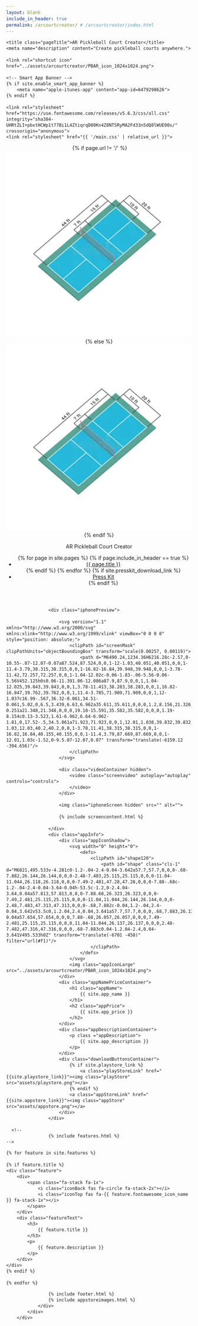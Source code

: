 ```yaml
---
layout: blank
include_in_header: true
permalink: /arcourtcreator/ # /arcourtcreator/index.html
---
```


<html lang="en-us">
<head>
	<meta charset="utf-8">
	<meta http-equiv="x-ua-compatible" content="ie=edge">
	<meta name="viewport" content="width=device-width, initial-scale=1.0">
	<base target="_blank">

	<title class="pageTitle">AR Pickleball Court Creator</title>
	<meta name="description" content="Create pickleball courts anywhere.">

	<link rel="shortcut icon" href="../assets/arcourtcreator/PBAR_icon_1024x1024.png">

	<!-- Smart App Banner -->
	{% if site.enable_smart_app_banner %}
		<meta name="apple-itunes-app" content="app-id=6479298626">
	{% endif %}

	<link rel="stylesheet" href="https://use.fontawesome.com/releases/v5.6.3/css/all.css" integrity="sha384-UHRtZLI+pbxtHCWp1t77Bi1L4ZtiqrqD80Kn4Z8NTSRyMA2Fd33n5dQ8lWUE00s/" crossorigin="anonymous">
	<link rel="stylesheet" href="{{ '/main.css' | relative_url }}">
</head>

<body>
    <div class="imageWrapper">
            <div class="headerBackground">
                <div class="container">
			<!--
                    {% include header.html %}
		    -->


<header>
	<div class="logo">
		<div class="appIconShadow">
			<svg width="0" height="0">
				<defs>
					<clipPath id="shape">
							<path id="shape" class="cls-1" d="M6181.23,233.709v-1.792c0-.5-0.02-1-0.02-1.523a24.257,24.257,0,0,0-.28-3.3,11.207,11.207,0,0,0-1.04-3.132,10.683,10.683,0,0,0-1.95-2.679,10.384,10.384,0,0,0-2.68-1.943,10.806,10.806,0,0,0-3.13-1.038,19.588,19.588,0,0,0-3.3-.285c-0.5-.017-1-0.017-1.52-0.017h-22.39c-0.51,0-1.01.017-1.53,0.017a24.041,24.041,0,0,0-3.3.285,11.009,11.009,0,0,0-3.13,1.038,10.491,10.491,0,0,0-4.62,4.622,10.893,10.893,0,0,0-1.04,3.132,19.2,19.2,0,0,0-.28,3.3c-0.02.5-.02,1-0.02,1.523v22.392c0,0.5.02,1,.02,1.524a24.257,24.257,0,0,0,.28,3.3,10.9,10.9,0,0,0,1.04,3.132,10.491,10.491,0,0,0,4.62,4.622,11.04,11.04,0,0,0,3.13,1.038,19.891,19.891,0,0,0,3.3.285c0.51,0.017,1.01.017,1.53,0.017h22.39c0.5,0,1-.017,1.52-0.017a24.221,24.221,0,0,0,3.3-.285,10.836,10.836,0,0,0,3.13-1.038,10.408,10.408,0,0,0,2.68-1.943,10.683,10.683,0,0,0,1.95-2.679,11.217,11.217,0,0,0,1.04-3.132,20.257,20.257,0,0,0,.28-3.3c0.02-.5.02-1,0.02-1.524v-20.6h0Z" transform="translate(-6131 -218)"/>
					</clipPath>
				</defs>
			</svg>
			{% if page.url != '/' %}
				<a href="../" target="_self"><img class="headerIcon" src="../assets/arcourtcreator/PBAR_icon_1024x1024.png"></a>
			{% else %}
				<img class="headerIcon" src="../assets/arcourtcreator/PBAR_icon_1024x1024.png">
			{% endif %}
			<div class="divider"></div>
		</div>
		<p class="headerName">AR Pickleball Court Creator</p>
	</div>
	<nav class="scroll">
		<ul>
			{% for page in site.pages %}
				{% if page.include_in_header == true %}
				<li><a href="{{ page.url | relative_url }}" target="_self">{{ page.title }}</a></li>
				{% endif %}
			{% endfor %}
			{% if site.presskit_download_link %}
				<li><a href="{{ site.presskit_download_link }}">Press Kit</a></li>
			{% endif %}
		</ul>
	</nav>
</header>


   
                    <div class="iphonePreview">

                        <svg version="1.1" xmlns="http://www.w3.org/2000/svg" xmlns:xlink="http://www.w3.org/1999/xlink" viewBox="0 0 0 0" style="position: absolute;">
                            <clipPath id="screenMask" clipPathUnits="objectBoundingBox" transform="scale(0.00257, 0.00119)">
                                <path d="M6490.24,1234.36H6216.28c-2.57,0-10.55-.07-12.07-0.07a87.524,87.524,0,0,1-12-1.03,40.051,40.051,0,0,1-11.4-3.79,38.315,38.315,0,0,1-16.82-16.84,39.948,39.948,0,0,1-3.78-11.42,72.257,72.257,0,0,1-1.04-12.02c-0.06-1.83-.06-5.56-0.06-5.56V452.125h0s0.06-11.391.06-12.086a87.9,87.9,0,0,1,1.04-12.025,39.843,39.843,0,0,1,3.78-11.413,38.283,38.283,0,0,1,16.82-16.847,39.762,39.762,0,0,1,11.4-3.785,71.909,71.909,0,0,1,12-1.037c16.99-.567,36.32-0.061,34.51-0.061,5.02,0,6.5,3.439,6.63,6.962a35.611,35.611,0,0,0,1.2,8.156,21.326,21.326,0,0,0,19.18,15.592c2.28,0.192,6.78.355,6.78,0.355H6433.7s4.5-.059,6.79-0.251a21.348,21.348,0,0,0,19.18-15.591,35.582,35.582,0,0,0,1.19-8.154c0.13-3.523,1.61-6.962,6.64-6.962-1.81,0,17.52-.5,34.5.061a71.923,71.923,0,0,1,12.01,1.038,39.832,39.832,0,0,1,11.4,3.784,38.283,38.283,0,0,1,16.82,16.844,40.153,40.153,0,0,1,3.78,11.413,87.844,87.844,0,0,1,1.03,12.023c0,0.695.06,12.084,0.06,12.084h0V1183.64s0,3.72-.06,5.55a72.366,72.366,0,0,1-1.03,12.03,40.2,40.2,0,0,1-3.78,11.41,38.315,38.315,0,0,1-16.82,16.84,40.155,40.155,0,0,1-11.4,3.79,87.669,87.669,0,0,1-12.01,1.03c-1.52,0-9.5.07-12.07,0.07" transform="translate(-6159.12 -394.656)"/>
                            </clipPath>
                        </svg>

                        <div class="videoContainer hidden">
                            <video class="screenvideo" autoplay="autoplay" controls="controls">
                            </video>
                        </div>  
                        
                        <img class="iphoneScreen hidden" src="" alt="">

                        {% include screencontent.html %}

                    </div>
                    <div class="appInfo">
                        <div class="appIconShadow">
                            <svg width="0" height="0">
                                <defs>
                                    <clipPath id="shape120">
                                        <path id="shape" class="cls-1" d="M6821,495.533v-4.281c0-1.2-.04-2.4-0.04-3.642a57.7,57.7,0,0,0-.68-7.882,26.144,26.144,0,0,0-2.48-7.483,25.115,25.115,0,0,0-11.04-11.044,26.118,26.118,0,0,0-7.49-2.481,47.28,47.28,0,0,0-7.88-.68c-1.2-.04-2.4-0.04-3.64-0.04h-53.5c-1.2,0-2.4.04-3.64,0.04a57.813,57.813,0,0,0-7.88.68,26.323,26.323,0,0,0-7.49,2.481,25.115,25.115,0,0,0-11.04,11.044,26.144,26.144,0,0,0-2.48,7.483,47.313,47.313,0,0,0-.68,7.882c-0.04,1.2-.04,2.4-0.04,3.642v53.5c0,1.2.04,2.4,0.04,3.641a57.7,57.7,0,0,0,.68,7.883,26.137,26.137,0,0,0,2.48,7.482,25.115,25.115,0,0,0,11.04,11.044,26.261,26.261,0,0,0,7.49,2.481,47.28,47.28,0,0,0,7.88.68c1.2,0.04,2.4.04,3.64,0.04h53.5c1.2,0,2.4-.04,3.64-0.04a57.654,57.654,0,0,0,7.88-.68,26.057,26.057,0,0,0,7.49-2.481,25.115,25.115,0,0,0,11.04-11.044,26.137,26.137,0,0,0,2.48-7.482,47.316,47.316,0,0,0,.68-7.883c0.04-1.2.04-2.4,0.04-3.641V495.533h0Z" transform="translate(-6701 -458)" filter="url(#f1)"/>
                                    </clipPath>
                                </defs>
                            </svg>
                            <img class="appIconLarge" src="../assets/arcourtcreator/PBAR_icon_1024x1024.png">
                        </div>
                        <div class="appNamePriceContainer">
                            <h1 class="appName">
                                {{ site.app_name }}
                            </h1>
                            <h2 class="appPrice">
                                {{ site.app_price }}
                            </h2>
                        </div>
                        <div class="appDescriptionContainer">
                            <p class ="appDescription">
                                {{ site.app_description }}
                            </p>
                        </div>
                        <div class="downloadButtonsContainer">
                            {% if site.playstore_link %}
                                <a class="playStoreLink" href="{{site.playstore_link}}"><img class="playStore" src="assets/playstore.png"></a>
                            {% endif %}
                            <a class="appStoreLink" href="{{site.appstore_link}}"><img class="appStore" src="assets/appstore.png"></a>
                        </div>
                    </div>

      <!--
                    {% include features.html %}
	-->
<div class="features">

    {% for feature in site.features %}

    {% if feature.title %}
    <div class="feature">
        <div>
            <span class="fa-stack fa-1x">
                <i class="iconBack fas fa-circle fa-stack-2x"></i>
                <i class="iconTop fas fa-{{ feature.fontawesome_icon_name }} fa-stack-1x"></i>
            </span>
        </div>
        <div class="featureText">
            <h3>
                {{ feature.title }}
            </h3>
            <p>
                {{ feature.description }}
            </p>
        </div>
    </div>
    {% endif %}

    {% endfor %}

</div>
		    
                    {% include footer.html %}
                    {% include appstoreimages.html %}
                </div>
            </div>
        </div>
</body>
</html>
